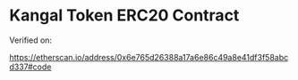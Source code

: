 # Kangal Token ERC20 Contract

Verified on:

https://etherscan.io/address/0x6e765d26388a17a6e86c49a8e41df3f58abcd337#code
